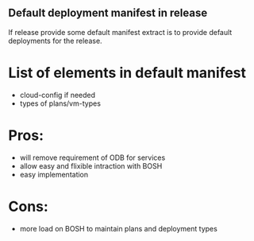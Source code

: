 
## Default deployment manifest in release

If release provide some default manifest extract is to provide default deployments for the release.

# List of elements in default manifest

- cloud-config if needed
- types of plans/vm-types


# Pros:
- will remove requirement of ODB for services
- allow easy and flixible intraction with BOSH
- easy implementation

# Cons:
- more load on BOSH to maintain plans and deployment types

